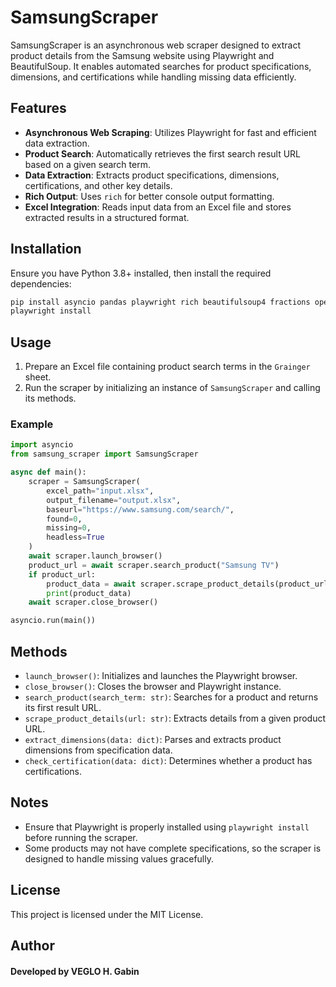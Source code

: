 # SamsungScraper

SamsungScraper is an asynchronous web scraper designed to extract product details from the Samsung website using Playwright and BeautifulSoup. It enables automated searches for product specifications, dimensions, and certifications while handling missing data efficiently.

## Features
- **Asynchronous Web Scraping**: Utilizes Playwright for fast and efficient data extraction.
- **Product Search**: Automatically retrieves the first search result URL based on a given search term.
- **Data Extraction**: Extracts product specifications, dimensions, certifications, and other key details.
- **Rich Output**: Uses `rich` for better console output formatting.
- **Excel Integration**: Reads input data from an Excel file and stores extracted results in a structured format.

## Installation

Ensure you have Python 3.8+ installed, then install the required dependencies:

```sh
pip install asyncio pandas playwright rich beautifulsoup4 fractions openpyxl
playwright install
```

## Usage

1. Prepare an Excel file containing product search terms in the `Grainger` sheet.
2. Run the scraper by initializing an instance of `SamsungScraper` and calling its methods.

### Example

```python
import asyncio
from samsung_scraper import SamsungScraper

async def main():
    scraper = SamsungScraper(
        excel_path="input.xlsx",
        output_filename="output.xlsx",
        baseurl="https://www.samsung.com/search/",
        found=0,
        missing=0,
        headless=True
    )
    await scraper.launch_browser()
    product_url = await scraper.search_product("Samsung TV")
    if product_url:
        product_data = await scraper.scrape_product_details(product_url)
        print(product_data)
    await scraper.close_browser()

asyncio.run(main())
```

## Methods

- `launch_browser()`: Initializes and launches the Playwright browser.
- `close_browser()`: Closes the browser and Playwright instance.
- `search_product(search_term: str)`: Searches for a product and returns its first result URL.
- `scrape_product_details(url: str)`: Extracts details from a given product URL.
- `extract_dimensions(data: dict)`: Parses and extracts product dimensions from specification data.
- `check_certification(data: dict)`: Determines whether a product has certifications.

## Notes
- Ensure that Playwright is properly installed using `playwright install` before running the scraper.
- Some products may not have complete specifications, so the scraper is designed to handle missing values gracefully.

## License
This project is licensed under the MIT License.

## Author
#### Developed by VEGLO H. Gabin

